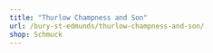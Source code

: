 ```yaml
---
title: "Thurlow Champness and Son"
url: /bury-st-edmunds/thurlow-champness-and-son/
shop: Schmuck
---
```

